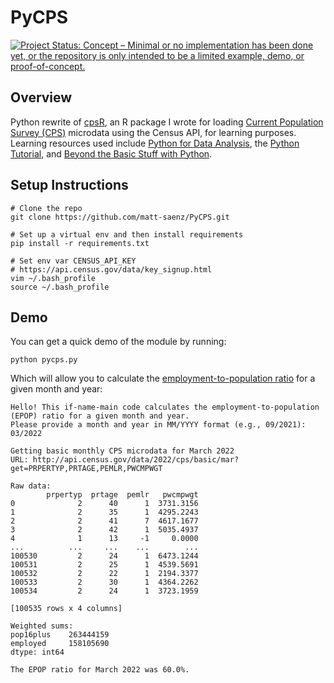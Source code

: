 # PyCPS

[![Project Status: Concept – Minimal or no implementation has been done yet, or the repository is only intended to be a limited example, demo, or proof-of-concept.](https://www.repostatus.org/badges/latest/concept.svg)](https://www.repostatus.org/#concept)

## Overview

Python rewrite of [cpsR](https://github.com/matt-saenz/cpsR), an R package I wrote for loading [Current Population Survey (CPS)](https://www.census.gov/programs-surveys/cps/about.html) microdata using the Census API, for learning purposes. Learning resources used include [Python for Data Analysis](https://www.oreilly.com/library/view/python-for-data/9781491957653/), the [Python Tutorial](https://docs.python.org/3.9/tutorial/index.html), and [Beyond the Basic Stuff with Python](https://nostarch.com/beyond-basic-stuff-python).

## Setup Instructions

```shell
# Clone the repo
git clone https://github.com/matt-saenz/PyCPS.git

# Set up a virtual env and then install requirements
pip install -r requirements.txt

# Set env var CENSUS_API_KEY
# https://api.census.gov/data/key_signup.html
vim ~/.bash_profile
source ~/.bash_profile
```

## Demo

You can get a quick demo of the module by running:

```
python pycps.py
```

Which will allow you to calculate the [employment-to-population ratio](https://www.bls.gov/cps/definitions.htm#epop) for a given month and year:

```
Hello! This if-name-main code calculates the employment-to-population (EPOP) ratio for a given month and year.
Please provide a month and year in MM/YYYY format (e.g., 09/2021): 03/2022

Getting basic monthly CPS microdata for March 2022
URL: http://api.census.gov/data/2022/cps/basic/mar?get=PRPERTYP,PRTAGE,PEMLR,PWCMPWGT

Raw data:
        prpertyp  prtage  pemlr   pwcmpwgt
0              2      40      1  3731.3156
1              2      35      1  4295.2243
2              2      41      7  4617.1677
3              2      42      1  5035.4937
4              1      13     -1     0.0000
...          ...     ...    ...        ...
100530         2      24      1  6473.1244
100531         2      25      1  4539.5691
100532         2      22      1  2194.3377
100533         2      30      1  4364.2262
100534         2      24      1  3723.1959

[100535 rows x 4 columns]

Weighted sums:
pop16plus    263444159
employed     158105690
dtype: int64

The EPOP ratio for March 2022 was 60.0%.
```
